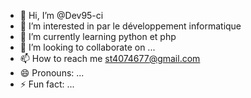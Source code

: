 - 👋 Hi, I’m @Dev95-ci
- 👀 I’m interested in par le développement informatique 
- 🌱 I’m currently learning python et php
- 💞️ I’m looking to collaborate on ...
- 📫 How to reach me st4074677@gmail.com 
- 😄 Pronouns: ...
- ⚡ Fun fact: ...

<!---
Dev95-ci/Dev95-ci is a ✨ special ✨ repository because its `README.md` (this file) appears on your GitHub profile.
You can click the Preview link to take a look at your changes.
--->
